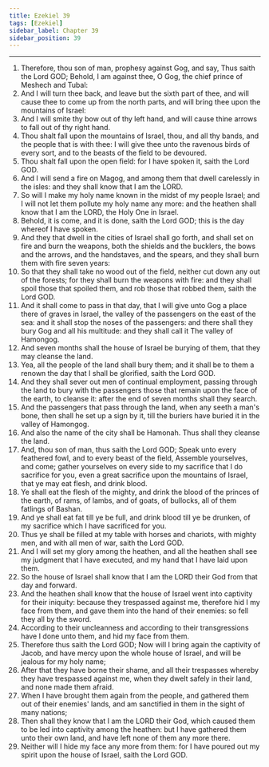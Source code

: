 ```yaml
---
title: Ezekiel 39
tags: [Ezekiel]
sidebar_label: Chapter 39
sidebar_position: 39
---
```


---
1. Therefore, thou son of man, prophesy against Gog, and say, Thus saith the Lord GOD; Behold, I am against thee, O Gog, the chief prince of Meshech and Tubal:
2. And I will turn thee back, and leave but the sixth part of thee, and will cause thee to come up from the north parts, and will bring thee upon the mountains of Israel:
3. And I will smite thy bow out of thy left hand, and will cause thine arrows to fall out of thy right hand.
4. Thou shalt fall upon the mountains of Israel, thou, and all thy bands, and the people that is with thee: I will give thee unto the ravenous birds of every sort, and to the beasts of the field to be devoured.
5. Thou shalt fall upon the open field: for I have spoken it, saith the Lord GOD.
6. And I will send a fire on Magog, and among them that dwell carelessly in the isles: and they shall know that I am the LORD.
7. So will I make my holy name known in the midst of my people Israel; and I will not let them pollute my holy name any more: and the heathen shall know that I am the LORD, the Holy One in Israel.
8. Behold, it is come, and it is done, saith the Lord GOD; this is the day whereof I have spoken.
9. And they that dwell in the cities of Israel shall go forth, and shall set on fire and burn the weapons, both the shields and the bucklers, the bows and the arrows, and the handstaves, and the spears, and they shall burn them with fire seven years:
10. So that they shall take no wood out of the field, neither cut down any out of the forests; for they shall burn the weapons with fire: and they shall spoil those that spoiled them, and rob those that robbed them, saith the Lord GOD.
11. And it shall come to pass in that day, that I will give unto Gog a place there of graves in Israel, the valley of the passengers on the east of the sea: and it shall stop the noses of the passengers: and there shall they bury Gog and all his multitude: and they shall call it The valley of Hamongog.
12. And seven months shall the house of Israel be burying of them, that they may cleanse the land.
13. Yea, all the people of the land shall bury them; and it shall be to them a renown the day that I shall be glorified, saith the Lord GOD.
14. And they shall sever out men of continual employment, passing through the land to bury with the passengers those that remain upon the face of the earth, to cleanse it: after the end of seven months shall they search.
15. And the passengers that pass through the land, when any seeth a man's bone, then shall he set up a sign by it, till the buriers have buried it in the valley of Hamongog.
16. And also the name of the city shall be Hamonah. Thus shall they cleanse the land.
17. And, thou son of man, thus saith the Lord GOD; Speak unto every feathered fowl, and to every beast of the field, Assemble yourselves, and come; gather yourselves on every side to my sacrifice that I do sacrifice for you, even a great sacrifice upon the mountains of Israel, that ye may eat flesh, and drink blood.
18. Ye shall eat the flesh of the mighty, and drink the blood of the princes of the earth, of rams, of lambs, and of goats, of bullocks, all of them fatlings of Bashan.
19. And ye shall eat fat till ye be full, and drink blood till ye be drunken, of my sacrifice which I have sacrificed for you.
20. Thus ye shall be filled at my table with horses and chariots, with mighty men, and with all men of war, saith the Lord GOD.
21. And I will set my glory among the heathen, and all the heathen shall see my judgment that I have executed, and my hand that I have laid upon them.
22. So the house of Israel shall know that I am the LORD their God from that day and forward.
23. And the heathen shall know that the house of Israel went into captivity for their iniquity: because they trespassed against me, therefore hid I my face from them, and gave them into the hand of their enemies: so fell they all by the sword.
24. According to their uncleanness and according to their transgressions have I done unto them, and hid my face from them.
25. Therefore thus saith the Lord GOD; Now will I bring again the captivity of Jacob, and have mercy upon the whole house of Israel, and will be jealous for my holy name;
26. After that they have borne their shame, and all their trespasses whereby they have trespassed against me, when they dwelt safely in their land, and none made them afraid.
27. When I have brought them again from the people, and gathered them out of their enemies' lands, and am sanctified in them in the sight of many nations;
28. Then shall they know that I am the LORD their God, which caused them to be led into captivity among the heathen: but I have gathered them unto their own land, and have left none of them any more there.
29. Neither will I hide my face any more from them: for I have poured out my spirit upon the house of Israel, saith the Lord GOD.